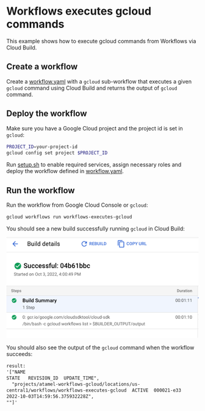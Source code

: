 # Workflows executes gcloud commands

This example shows how to execute gcloud commands from Workflows via Cloud
Build.

## Create a workflow

Create a [workflow.yaml](workflow.yaml) with a `gcloud` sub-workflow that
executes a given `gcloud` command using Cloud Build and returns the output of
`gcloud` command.

## Deploy the workflow

Make sure you have a Google Cloud project and the project id is set in `gcloud`:

```sh
PROJECT_ID=your-project-id
gcloud config set project $PROJECT_ID
```

Run [setup.sh](setup.sh) to enable required services, assign necessary roles and
deploy the workflow defined in [workflow.yaml](workflow.yaml).

## Run the workflow

Run the workflow from Google Cloud Console or `gcloud`:

```sh
gcloud workflows run workflows-executes-gcloud
```

You should see a new build successfully running `gcloud` in Cloud Build:

![Build in Cloud Build](images/image0.png)

You should also see the output of the `gcloud` command when the workflow
succeeds:

```log
result:
'["NAME                                                                                        STATE   REVISION_ID  UPDATE_TIME",
  "projects/atamel-workflows-gcloud/locations/us-central1/workflows/workflows-executes-gcloud  ACTIVE  000021-e33   2022-10-03T14:59:56.375932228Z",
""]'
```

